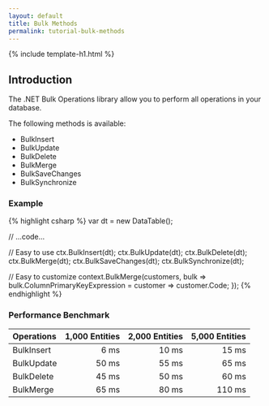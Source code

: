 ```yaml
---
layout: default
title: Bulk Methods
permalink: tutorial-bulk-methods
---
```


{% include template-h1.html %}

## Introduction
The .NET Bulk Operations library allow you to perform all operations in your database.

The following methods is available:
- BulkInsert
- BulkUpdate
- BulkDelete
- BulkMerge
- BulkSaveChanges
- BulkSynchronize

### Example

{% highlight csharp %}
var dt = new DataTable();

// ...code...

// Easy to use
ctx.BulkInsert(dt);
ctx.BulkUpdate(dt);
ctx.BulkDelete(dt);
ctx.BulkMerge(dt);
ctx.BulkSaveChanges(dt);
ctx.BulkSynchronize(dt);

// Easy to customize
context.BulkMerge(customers, 
   bulk => bulk.ColumnPrimaryKeyExpression = customer => customer.Code; });
{% endhighlight %}

### Performance Benchmark

| Operations      | 1,000 Entities | 2,000 Entities | 5,000 Entities |
| :-------------- | -------------: | -------------: | -------------: |
| BulkInsert      | 6 ms           | 10 ms          | 15 ms          |
| BulkUpdate      | 50 ms          | 55 ms          | 65 ms          |
| BulkDelete      | 45 ms          | 50 ms          | 60 ms          |
| BulkMerge       | 65 ms          | 80 ms          | 110 ms         |
